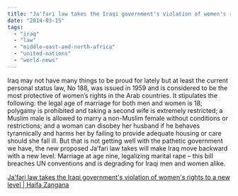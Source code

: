 ```yaml
---
title: "Ja'fari law takes the Iraqi government's violation of women's rights to a new level | Haifa Zangana"
date: "2014-03-15"
tags: 
  - "iraq"
  - "law"
  - "middle-east-and-north-africa"
  - "united-nations"
  - "world-news"
---
```


Iraq may not have many things to be proud for lately but at least the current personal status law, No 188, was issued in 1959 and is considered to be the most protective of women’s rights in the Arab countries. It stipulates the following: the legal age of marriage for both men and women is 18; polygamy is prohibited and taking a second wife is extremely restricted; a Muslim male is allowed to marry a non-Muslim female without conditions or restrictions; and a woman can disobey her husband if he behaves tyrannically and harms her by failing to provide adequate housing or care should she fall ill. But that is not getting well with the pathetic government we have, the new proposed Ja’fari law takes will make Iraq move backward with a new level. Marriage at age nine, legalizing marital rape – this bill breaches UN conventions and is degrading for Iraqi men and women alike.  

  
[Ja'fari law takes the Iraqi government's violation of women's rights to a new level | Haifa Zangana](https://www.theguardian.com/commentisfree/2014/mar/14/jafari-law-iraqi-violation-women-rights-marital-rape)
